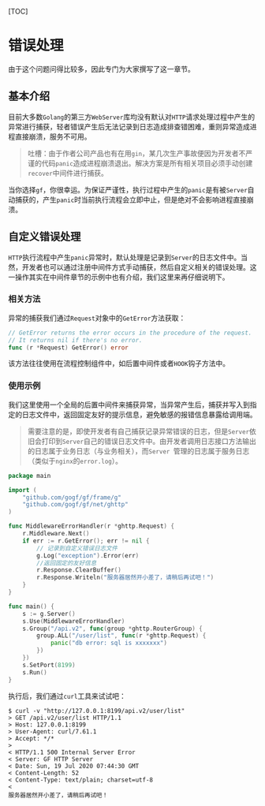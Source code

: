 [TOC]



# 错误处理

由于这个问题问得比较多，因此专门为大家撰写了这一章节。


## 基本介绍

目前大多数`Golang`的第三方`WebServer`库均没有默认对`HTTP`请求处理过程中产生的异常进行捕获，轻者错误产生后无法记录到日志造成排查错困难，重则异常造成进程直接崩溃，服务不可用。

> 吐槽：由于作者公司产品也有在用`gin`，某几次生产事故便因为开发者不严谨的代码`panic`造成进程崩溃退出。解决方案是所有相关项目必须手动创建`recover`中间件进行捕获。

当你选择`gf`，你很幸运。为保证严谨性，执行过程中产生的`panic`是有被`Server`自动捕获的，产生`panic`时当前执行流程会立即中止，但是绝对不会影响进程直接崩溃。



## 自定义错误处理


`HTTP`执行流程中产生`panic`异常时，默认处理是记录到`Server`的日志文件中。当然，开发者也可以通过注册中间件方式手动捕获，然后自定义相关的错误处理。这一操作其实在中间件章节的示例中也有介绍，我们这里来再仔细说明下。

### 相关方法

异常的捕获我们通过`Request`对象中的`GetError`方法获取：
```go
// GetError returns the error occurs in the procedure of the request.
// It returns nil if there's no error.
func (r *Request) GetError() error
```
该方法往往使用在流程控制组件中，如后置中间件或者`HOOK`钩子方法中。

### 使用示例

我们这里使用一个全局的后置中间件来捕获异常，当异常产生后，捕获并写入到指定的日志文件中，返回固定友好的提示信息，避免敏感的报错信息暴露给调用端。

> 需要注意的是，即使开发者有自己捕获记录异常错误的日志，但是`Server`依旧会打印到`Server`自己的错误日志文件中。由开发者调用日志接口方法输出的日志属于业务日志（与业务相关），而`Server
>`管理的日志属于服务日志（类似于`nginx`的`error.log`）。

```go
package main

import (
	"github.com/gogf/gf/frame/g"
	"github.com/gogf/gf/net/ghttp"
)

func MiddlewareErrorHandler(r *ghttp.Request) {
	r.Middleware.Next()
	if err := r.GetError(); err != nil {
		// 记录到自定义错误日志文件
		g.Log("exception").Error(err)
		//返回固定的友好信息
		r.Response.ClearBuffer()
		r.Response.Writeln("服务器居然开小差了，请稍后再试吧！")
	}
}

func main() {
	s := g.Server()
	s.Use(MiddlewareErrorHandler)
	s.Group("/api.v2", func(group *ghttp.RouterGroup) {
		group.ALL("/user/list", func(r *ghttp.Request) {
			panic("db error: sql is xxxxxxx")
		})
	})
	s.SetPort(8199)
	s.Run()
}
```
执行后，我们通过`curl`工具来试试吧：
```shell
$ curl -v "http://127.0.0.1:8199/api.v2/user/list"
> GET /api.v2/user/list HTTP/1.1
> Host: 127.0.0.1:8199
> User-Agent: curl/7.61.1
> Accept: */*
>
< HTTP/1.1 500 Internal Server Error
< Server: GF HTTP Server
< Date: Sun, 19 Jul 2020 07:44:30 GMT
< Content-Length: 52
< Content-Type: text/plain; charset=utf-8
<
服务器居然开小差了，请稍后再试吧！
```




























